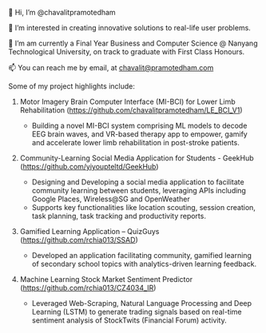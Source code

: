 👋 Hi, I’m @chavalitpramotedham

👀 I’m interested in creating innovative solutions to real-life user problems.

🌱 I’m am currently a Final Year Business and Computer Science @ Nanyang Technological University, on track to graduate with First Class Honours.

📫 You can reach me by email, at chavalit@pramotedham.com


Some of my project highlights include:

1. Motor Imagery Brain Computer Interface (MI-BCI) for Lower Limb Rehabilitation (https://github.com/chavalitpramotedham/LE_BCI_V1)
      - Building a novel MI-BCI system comprising ML models to decode EEG brain waves, and VR-based therapy app to empower, gamify and accelerate lower limb rehabilitation in post-stroke patients.

2. Community-Learning Social Media Application for Students - GeekHub (https://github.com/yiyoupteltd/GeekHub)
      - Designing and Developing a social media application to facilitate community learning between students, leveraging APIs including Google Places, Wireless@SG and OpenWeather
      - Supports key functionalities like location scouting, session creation, task planning, task tracking and productivity reports.

3. Gamified Learning Application – QuizGuys (https://github.com/rchia013/SSAD)
      - Developed an application facilitating community, gamified learning of secondary school topics with analytics-driven learning feedback.

4. Machine Learning Stock Market Sentiment Predictor (https://github.com/rchia013/CZ4034_IR)
      - Leveraged Web-Scraping, Natural Language Processing and Deep Learning (LSTM) to generate trading signals based on real-time sentiment analysis of StockTwits (Financial Forum) activity.



<!---
chavalitpramotedham/chavalitpramotedham is a ✨ special ✨ repository because its `README.md` (this file) appears on your GitHub profile.
You can click the Preview link to take a look at your changes.
--->
